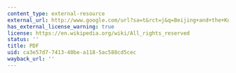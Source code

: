 ```yaml
---
content_type: external-resource
external_url: http://www.google.com/url?sa=t&rct=j&q=Beijing+and+the+Korean+Crisis%2C+June+1950-June+1951&source=web&cd=1&ved=0CCYQFjAA&url=http%3A%2F%2Fphobos.ramapo.edu%2F~theed%2FCold_War%2Fb_Stalin_era%2Ff_NSC-68%2Freadings%2FBejing_and_Korea.pdf&ei=9SJwT4mmBYOsrAfz3sShDg&usg=AFQjCNHtSnl8JOm7Z40tO6ZyrBvHtVxY_g
has_external_license_warning: true
license: https://en.wikipedia.org/wiki/All_rights_reserved
status: ''
title: PDF
uid: ca3e57d7-7413-40be-a118-5ac588cd5cec
wayback_url: ''
---
```

